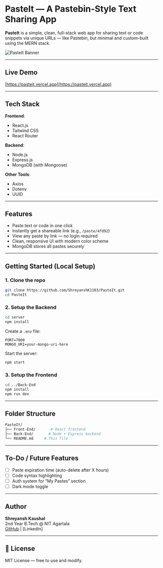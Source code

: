#  PasteIt — A Pastebin-Style Text Sharing App

**PasteIt** is a simple, clean, full-stack web app for sharing text or code snippets via unique URLs — like Pastebin, but minimal and custom-built using the MERN stack.

![PasteIt Banner](https://your-screenshot-link-or-banner.png)

---

##  Live Demo
 [https://pasteit.vercel.app](https://pasteit.vercel.app)

---

##  Tech Stack

**Frontend**:
- React.js
- Tailwind CSS
- React Router

**Backend**:
- Node.js
- Express.js
- MongoDB (with Mongoose)

**Other Tools**:
- Axios
- Dotenv
- UUID

---

##  Features

-  Paste text or code in one click
-  Instantly get a shareable link (e.g., `/paste/4fd92`)
-  View any paste by link — no login required
-  Clean, responsive UI with modern color scheme
-  MongoDB stores all pastes securely

---

##  Getting Started (Local Setup)

### 1. Clone the repo

```bash
git clone https://github.com/ShreyanshK1103/PasteIt.git
cd PasteIt
```

### 2. Setup the Backend

```bash
cd server
npm install
```

Create a `.env` file:

```env
PORT=7000
MONGO_URI=your-mongo-uri-here
```

Start the server:

```bash
npm start
```

### 3. Setup the Frontend

```bash
cd ../Back-End
npm install
npm run dev
```

---

##  Folder Structure

```bash
PasteIt/
├── Front-End/       # React frontend
├── Back-End/       # Node + Express backend
└── README.md     # This file
```

---

##  To-Do / Future Features

- [ ] Paste expiration time (auto-delete after X hours)
- [ ] Code syntax highlighting
- [ ] Auth system for “My Pastes” section
- [ ] Dark mode toggle

---

##  Author

**Shreyansh Kaushal**  
2nd Year B.Tech @ NIT Agartala  
 [GitHub](https://github.com/ShreyanshK1103) | [LinkedIn] 

---

## 📝 License

MIT License — free to use and modify.

